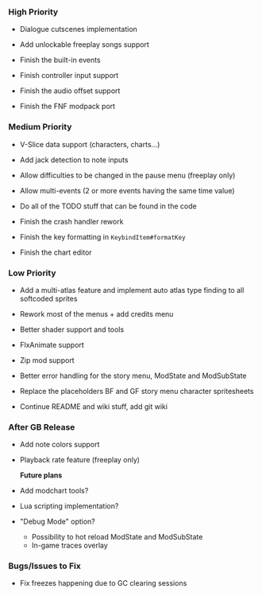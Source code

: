 ### High Priority
- Dialogue cutscenes implementation
- Add unlockable freeplay songs support

- Finish the built-in events
- Finish controller input support
- Finish the audio offset support
- Finish the FNF modpack port

### Medium Priority
- V-Slice data support (characters, charts...)
- Add jack detection to note inputs
- Allow difficulties to be changed in the pause menu (freeplay only)
- Allow multi-events (2 or more events having the same time value)
- Do all of the TODO stuff that can be found in the code

- Finish the crash handler rework
- Finish the key formatting in `KeybindItem#formatKey`
- Finish the chart editor

### Low Priority
- Add a multi-atlas feature and implement auto atlas type finding to all softcoded sprites
- Rework most of the menus + add credits menu
- Better shader support and tools
- FlxAnimate support
- Zip mod support

- Better error handling for the story menu, ModState and ModSubState
- Replace the placeholders BF and GF story menu character spritesheets
- Continue README and wiki stuff, add git wiki

### After GB Release
- Add note colors support
- Playback rate feature (freeplay only)

  **Future plans**
- Add modchart tools?
- Lua scripting implementation?

- "Debug Mode" option?
  * Possibility to hot reload ModState and ModSubState
  * In-game traces overlay

### Bugs/Issues to Fix
- Fix freezes happening due to GC clearing sessions